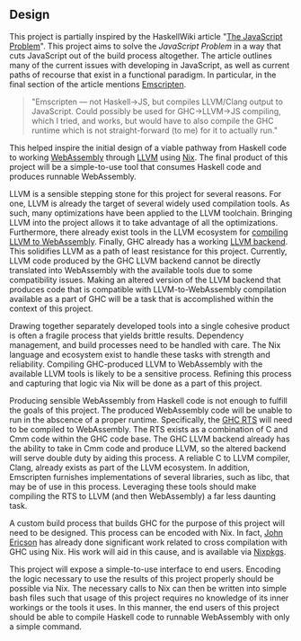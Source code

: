 ## Design
This project is partially inspired by the HaskellWiki article "[The JavaScript Problem](https://wiki.haskell.org/The_JavaScript_Problem)". This project aims to solve the _JavaScript Problem_ in a way that cuts JavaScript out of the build process altogether. The article outlines many of the current issues with developing in JavaScript, as well as current paths of recourse that exist in a functional paradigm. In particular, in the final section of the article mentions [Emscripten](https://github.com/kripken/emscripten).

>"Emscripten — not Haskell→JS, but compiles LLVM/Clang output to JavaScript. Could possibly be used for GHC→LLVM→JS compiling, which I tried, and works, but would have to also compile the GHC runtime which is not straight-forward (to me) for it to actually run."  

This helped inspire the initial design of a viable pathway from Haskell code to working [WebAssembly](http://webassembly.org/) through [LLVM](http://llvm.org/) using [Nix](https://nixos.org/nix/). The final product of this project will be a simple-to-use tool that consumes Haskell code and produces runnable WebAssembly.  

LLVM is a sensible stepping stone for this project for several reasons. For one, LLVM is already the target of several widely used compilation tools. As such, many optimizations have been applied to the LLVM toolchain. Bringing LLVM into the project allows it to take advantage of all the optimizations. Furthermore, there already exist tools in the LLVM ecosystem for [compiling LLVM to WebAssembly](https://reviews.llvm.org/rL246814). Finally, GHC already has a working [LLVM backend](https://ghc.haskell.org/trac/ghc/wiki/Commentary/Compiler/Backends/LLVM/Design). This solidifies LLVM as a path of least resistance for this project. Currently, LLVM code produced by the GHC LLVM backend cannot be directly translated into WebAssembly with the available tools due to some compatibility issues. Making an altered version of the LLVM backend that produces code that is compatible with LLVM-to-WebAssembly compilation available as a part of GHC will be a task that is accomplished within the context of this project.  

Drawing together separately developed tools into a single cohesive product is often a fragile process that yields brittle results. Dependency management, and build processes need to be handled with care. The Nix language and ecosystem exist to handle these tasks with strength and reliability. Compiling GHC-produced LLVM to WebAssembly with the available LLVM tools is likely to be a sensitive process. Refining this process and capturing that logic via Nix will be done as a part of this project.  

Producing sensible WebAssembly from Haskell code is not enough to fulfill the goals of this project. The produced WebAssembly code will be unable to run in the abscence of a proper runtime. Specifically, the [GHC RTS](https://ghc.haskell.org/trac/ghc/wiki/Commentary/Rts) will need to be compiled to WebAssembly. The RTS exists as a combination of C and Cmm code within the GHC code base. The GHC LLVM backend already has the ability to take in Cmm code and produce LLVM, so the altered backend will serve double duty by aiding this process. A reliable C to LLVM compiler, Clang, already exists as part of the LLVM ecosystem. In addition, Emscripten furnishes implementations of several libraries, such as libc, that may be of use in this process. Leveraging these tools should make compiling the RTS to LLVM (and then WebAssembly) a far less daunting task.  

A custom build process that builds GHC for the purpose of this project will need to be designed. This process can be encoded with Nix. In fact, [John Ericson](https://github.com/Ericson2314) has already done significant work related to cross compilation with GHC using Nix. His work will aid in this cause, and is available via [Nixpkgs](http://nixos.org/nixpkgs/).

This project will expose a simple-to-use interface to end users. Encoding the logic necessary to use the results of this project properly should be possible via Nix. The necessary calls to Nix can then be written into simple bash files such that usage of this project requires no knowledge of its inner workings or the tools it uses. In this manner, the end users of this project should be able to compile Haskell code to runnable WebAssembly with only a simple command.

